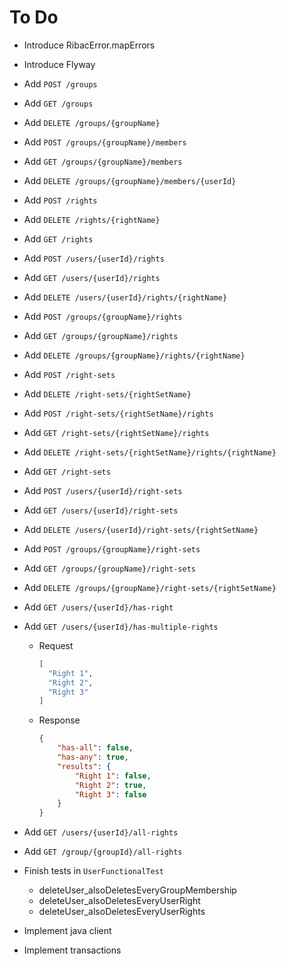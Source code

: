 # To Do
* Introduce RibacError.mapErrors
* Introduce Flyway

* Add `POST /groups`
* Add `GET /groups`
* Add `DELETE /groups/{groupName}`
* Add `POST /groups/{groupName}/members`
* Add `GET /groups/{groupName}/members`
* Add `DELETE /groups/{groupName}/members/{userId}`

* Add `POST /rights`
* Add `DELETE /rights/{rightName}`
* Add `GET /rights`

* Add `POST /users/{userId}/rights`
* Add `GET /users/{userId}/rights`
* Add `DELETE /users/{userId}/rights/{rightName}`

* Add `POST /groups/{groupName}/rights`
* Add `GET /groups/{groupName}/rights`
* Add `DELETE /groups/{groupName}/rights/{rightName}`

* Add `POST /right-sets`
* Add `DELETE /right-sets/{rightSetName}`
* Add `POST /right-sets/{rightSetName}/rights`
* Add `GET /right-sets/{rightSetName}/rights`
* Add `DELETE /right-sets/{rightSetName}/rights/{rightName}`
* Add `GET /right-sets`

* Add `POST /users/{userId}/right-sets`
* Add `GET /users/{userId}/right-sets`
* Add `DELETE /users/{userId}/right-sets/{rightSetName}`

* Add `POST /groups/{groupName}/right-sets`
* Add `GET /groups/{groupName}/right-sets`
* Add `DELETE /groups/{groupName}/right-sets/{rightSetName}`

* Add `GET /users/{userId}/has-right`
* Add `GET /users/{userId}/has-multiple-rights`
    * Request
        ```json
        [
          "Right 1",
          "Right 2",
          "Right 3"
        ]
        ```
    * Response
        ```json
        {
            "has-all": false,
            "has-any": true,
            "results": {
                "Right 1": false,
                "Right 2": true,
                "Right 3": false
            }
        }
        ```
* Add `GET /users/{userId}/all-rights`
* Add `GET /group/{groupId}/all-rights`

* Finish tests in `UserFunctionalTest`
    * deleteUser_alsoDeletesEveryGroupMembership
    * deleteUser_alsoDeletesEveryUserRight
    * deleteUser_alsoDeletesEveryUserRights
* Implement java client
* Implement transactions
